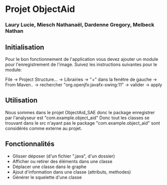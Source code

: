 # Projet ObjectAid 
### Laury Lucie, Miesch Nathanaël, Dardenne Gregory, Melbeck Nathan

## Initialisation
Pour le bon fonctionnement de l'application vous devez
ajouter un module pour l'enregistrement de l'image.
Suivez les instructions suivantes pour le module:

File -> Project Structure... -> Librairies -> "+" dans la fenêtre de gauche
-> From Maven.. -> rechercher "org.openjfx:javafx-swing:11" -> valider -> apply

## Utilisation
Nous sommes dans le projet ObjectAid_SAE donc le package enregistrer
par l'analyseur est "com.example.object_aid"
Donc tout les classes se trouvant dans le src n'ayant pas le package "com.example.object_aid"
sont considérés comme externe au projet.

## Fonctionnalités 

- Glisser déposer (d'un fichier ".java", d'un dossier)
- Afficher ou retirer des éléments dans une classe
- Déplacer une classe dans le graphe
- Ajout d'information dans une classe (attributs, methodes)
- Générer le squelette d'une classe
